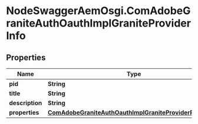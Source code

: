 # NodeSwaggerAemOsgi.ComAdobeGraniteAuthOauthImplGraniteProviderInfo

## Properties
Name | Type | Description | Notes
------------ | ------------- | ------------- | -------------
**pid** | **String** |  | [optional] 
**title** | **String** |  | [optional] 
**description** | **String** |  | [optional] 
**properties** | [**ComAdobeGraniteAuthOauthImplGraniteProviderProperties**](ComAdobeGraniteAuthOauthImplGraniteProviderProperties.md) |  | [optional] 


